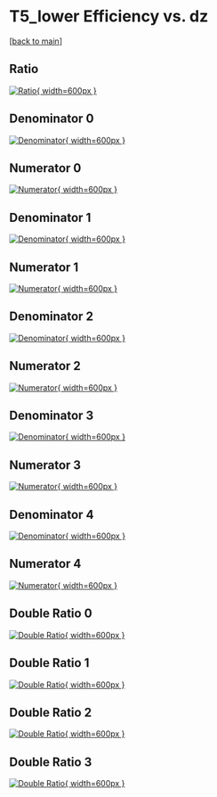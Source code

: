 # T5_lower Efficiency vs. dz

[[back to main](./)]



## Ratio

[![Ratio](../mtv/var/T5_lower_base_321_1_eff_dz.png){ width=600px }](../mtv/var/T5_lower_base_321_1_eff_dz.pdf)

## Denominator 0

[![Denominator](../mtv/den/T5_lower_base_321_1_eff_dz_den0.png){ width=600px }](../mtv/den/T5_lower_base_321_1_eff_dz_den0.pdf)

## Numerator 0

[![Numerator](../mtv/num/T5_lower_base_321_1_eff_dz_num0.png){ width=600px }](../mtv/num/T5_lower_base_321_1_eff_dz_num0.pdf)

## Denominator 1

[![Denominator](../mtv/den/T5_lower_base_321_1_eff_dz_den1.png){ width=600px }](../mtv/den/T5_lower_base_321_1_eff_dz_den1.pdf)

## Numerator 1

[![Numerator](../mtv/num/T5_lower_base_321_1_eff_dz_num1.png){ width=600px }](../mtv/num/T5_lower_base_321_1_eff_dz_num1.pdf)

## Denominator 2

[![Denominator](../mtv/den/T5_lower_base_321_1_eff_dz_den2.png){ width=600px }](../mtv/den/T5_lower_base_321_1_eff_dz_den2.pdf)

## Numerator 2

[![Numerator](../mtv/num/T5_lower_base_321_1_eff_dz_num2.png){ width=600px }](../mtv/num/T5_lower_base_321_1_eff_dz_num2.pdf)

## Denominator 3

[![Denominator](../mtv/den/T5_lower_base_321_1_eff_dz_den3.png){ width=600px }](../mtv/den/T5_lower_base_321_1_eff_dz_den3.pdf)

## Numerator 3

[![Numerator](../mtv/num/T5_lower_base_321_1_eff_dz_num3.png){ width=600px }](../mtv/num/T5_lower_base_321_1_eff_dz_num3.pdf)

## Denominator 4

[![Denominator](../mtv/den/T5_lower_base_321_1_eff_dz_den4.png){ width=600px }](../mtv/den/T5_lower_base_321_1_eff_dz_den4.pdf)

## Numerator 4

[![Numerator](../mtv/num/T5_lower_base_321_1_eff_dz_num4.png){ width=600px }](../mtv/num/T5_lower_base_321_1_eff_dz_num4.pdf)

## Double Ratio 0

[![Double Ratio](../mtv/ratio/T5_lower_base_321_1_eff_dz_ratio0.png){ width=600px }](../mtv/ratio/T5_lower_base_321_1_eff_dz_ratio0.pdf)

## Double Ratio 1

[![Double Ratio](../mtv/ratio/T5_lower_base_321_1_eff_dz_ratio1.png){ width=600px }](../mtv/ratio/T5_lower_base_321_1_eff_dz_ratio1.pdf)

## Double Ratio 2

[![Double Ratio](../mtv/ratio/T5_lower_base_321_1_eff_dz_ratio2.png){ width=600px }](../mtv/ratio/T5_lower_base_321_1_eff_dz_ratio2.pdf)

## Double Ratio 3

[![Double Ratio](../mtv/ratio/T5_lower_base_321_1_eff_dz_ratio3.png){ width=600px }](../mtv/ratio/T5_lower_base_321_1_eff_dz_ratio3.pdf)

